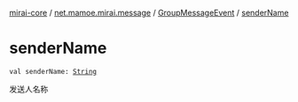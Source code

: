 [mirai-core](../../index.md) / [net.mamoe.mirai.message](../index.md) / [GroupMessageEvent](index.md) / [senderName](./sender-name.md)

# senderName

`val senderName: `[`String`](https://kotlinlang.org/api/latest/jvm/stdlib/kotlin/-string/index.html)

发送人名称


